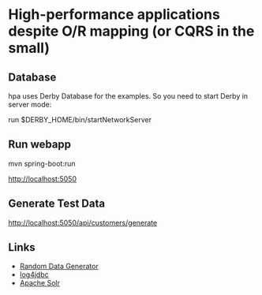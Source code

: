 # High-performance applications despite O/R mapping (or CQRS in the small)

## Database

hpa uses Derby Database for the examples. So you need to start  Derby in server mode:

run $DERBY_HOME/bin/startNetworkServer

## Run webapp
mvn spring-boot:run

[http://localhost:5050](http://localhost:5050)

## Generate Test Data
 
[http://localhost:5050/api/customers/generate](http://localhost:5050/api/customers/generate)

## Links
- [Random Data Generator](https://code.google.com/p/random-data-generator/)
- [log4jdbc](https://code.google.com/p/log4jdbc-log4j2/)
- [Apache Solr](http://lucene.apache.org/solr/)
